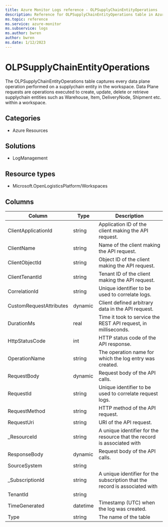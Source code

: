 ```yaml
---
title: Azure Monitor Logs reference - OLPSupplyChainEntityOperations
description: Reference for OLPSupplyChainEntityOperations table in Azure Monitor Logs.
ms.topic: reference
ms.service: azure-monitor
ms.subservice: logs
ms.author: bwren
author: bwren
ms.date: 1/12/2023
---
```


# OLPSupplyChainEntityOperations

 The OLPSupplyChainEntityOperations table captures every data plane operation performed on a supplychain entity in the workspace. Data Plane requests are operations executed to create, update, delete or retrieve supplychain entities such as Warehouse, Item, DeliveryNode, Shipment etc. within a workspace.

## Categories

- Azure Resources
## Solutions

- LogManagement
## Resource types

- Microsoft.OpenLogisticsPlatform/Workspaces




## Columns

| Column | Type | Description |
| --- | --- | --- |
| ClientApplicationId | string | Application ID of the client making the API request. |
| ClientName | string | Name of the client making the API request. |
| ClientObjectId | string | Object ID of the client making the API request. |
| ClientTenantId | string | Tenant ID of the client making the API request. |
| CorrelationId | string | Unique identifier to be used to correlate logs. |
| CustomRequestAttributes | dynamic | Client defined arbitrary data in the API request. |
| DurationMs | real | Time it took to service the REST API request, in milliseconds. |
| HttpStatusCode | int | HTTP status code of the API response. |
| OperationName | string | The operation name for which the log entry was created. |
| RequestBody | dynamic | Request body of the API calls. |
| RequestId | string | Unique identifier to be used to correlate request logs. |
| RequestMethod | string | HTTP method of the API request. |
| RequestUri | string | URI of the API request. |
| _ResourceId | string | A unique identifier for the resource that the record is associated with |
| ResponseBody | dynamic | Request body of the API calls. |
| SourceSystem | string |  |
| _SubscriptionId | string | A unique identifier for the subscription that the record is associated with |
| TenantId | string |  |
| TimeGenerated | datetime | Timestamp (UTC) when the log was created. |
| Type | string | The name of the table |
